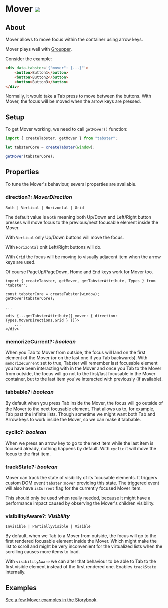 # Mover <img src="/img/catmover.png" className="image image_header" />

## About

Mover allows to move focus within the container using arrow keys.

Mover plays well with [Groupper](groupper.md).

Consider the example:

```html
<div data-tabster='{"mover": {...}"'>
    <button>Button1</button>
    <button>Button2</button>
    <button>Button3</button>
</div>
```

Normally, it would take a Tab press to move between the buttons. With Mover, the focus will be moved when the arrow keys are pressed.

## Setup

To get Mover working, we need to call `getMover()` function:

```ts
import { createTabster, getMover } from "tabster";

let tabsterCore = createTabster(window);

getMover(tabsterCore);
```

## Properties

To tune the Mover's behaviour, several properties are available.

### direction?: _MoverDirection_

`Both | Vertical | Horizontal | Grid`

The default value is `Both` meaning both Up/Down and Left/Right button
presses will move focus to the previous/next focusable element inside the Mover.

With `Vertical` only Up/Down buttons will move the focus.

With `Horizontal` onlt Left/Right buttons will do.

With `Grid` the focus will be moving to visually adjacent item when the arrow
keys are used.

Of course PageUp/PageDown, Home and End keys work for Mover too.

```tsx
import { createTabster, getMover, getTabsterAttribute, Types } from "tabster";

const tabsterCore = createTabster(window);
getMover(tabsterCore);

...

<div {...getTabsterAttribute({ mover: { direction: Types.MoverDirections.Grid } })}>
    ...
</div>
```

### memorizeCurrent?: _boolean_

When you Tab to Mover from outside, the focus will land on the first element of the Mover
(or on the last one if you Tab backwards). With `memorizeCurrent` set to true, Tabster
will remember last focusable element you have been interacting with in the Mover and once
you Tab to the Mover from outside, the focus will go not to the first/last focusable in
the Mover container, but to the last item you've interacted with previously (if available).

### tabbable?: _boolean_

By default when you press Tab inside the Mover, the focus will go outside of the Mover to
the next focusable element. That allows us to, for example, Tab past the infinite lists.
Though sometime we might want both Tab and Arrow keys to work inside the Mover, so we can
make it tabbable.

### cyclic?: _boolean_

When we press an arrow key to go to the next item while the last item is focused already,
nothing happens by default. With `cyclic` it will move the focus to the first item.

### trackState?: _boolean_

Mover can track the state of visibility of its focusable elements. It triggers custom DOM
event `tabster:mover` providing this state. The triggered event will also have `isCurrent`
flag for the currently focused Mover item.

This should only be used when really needed, because it might have a performance impact
caused by observing the Mover's children visibility.

### visibilityAware?: _Visibility_

`Invisible | PartiallyVisible | Visible`

By default, when we Tab to a Mover from outside, the focus will go to the first rendered
focusable element inside the Mover. Which might make the list to scroll and might be
very inconvenient for the virtualized lists when the scrolling causes more items to load.

With `visibilityAware` we can alter that behaviour to be able to Tab to the first visible
element instead of the first rendered one. Enables `trackState` internally.

## Examples

[See a few Mover examples in the Storybook](https://tabster.io/storybook/?path=/story/mover).
